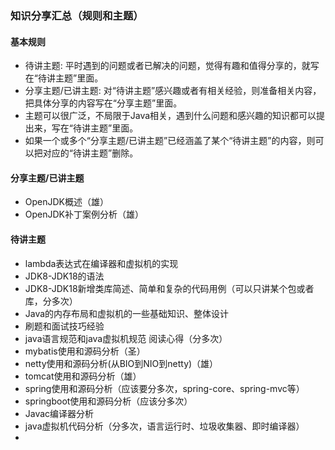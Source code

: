 ### 知识分享汇总（规则和主题）

#### 基本规则

- 待讲主题: 平时遇到的问题或者已解决的问题，觉得有趣和值得分享的，就写在“待讲主题”里面。
- 分享主题/已讲主题: 对“待讲主题”感兴趣或者有相关经验，则准备相关内容，把具体分享的内容写在“分享主题”里面。
- 主题可以很广泛，不局限于Java相关，遇到什么问题和感兴趣的知识都可以提出来，写在“待讲主题”里面。
- 如果一个或多个“分享主题/已讲主题”已经涵盖了某个“待讲主题”的内容，则可以把对应的“待讲主题”删除。

#### 分享主题/已讲主题
- OpenJDK概述（雄）
- OpenJDK补丁案例分析（雄）

#### 待讲主题
- lambda表达式在编译器和虚拟机的实现
- JDK8-JDK18的语法
- JDK8-JDK18新增类库简述、简单和复杂的代码用例（可以只讲某个包或者库，分多次）
- Java的内存布局和虚拟机的一些基础知识、整体设计
- 刷题和面试技巧经验
- java语言规范和java虚拟机规范 阅读心得（分多次）
- mybatis使用和源码分析（圣）
- netty使用和源码分析(从BIO到NIO到netty)（雄）
- tomcat使用和源码分析（雄）
- spring使用和源码分析（应该要分多次，spring-core、spring-mvc等）
- springboot使用和源码分析（应该分多次）
- Javac编译器分析
- java虚拟机代码分析（分多次，语言运行时、垃圾收集器、即时编译器）
- 

